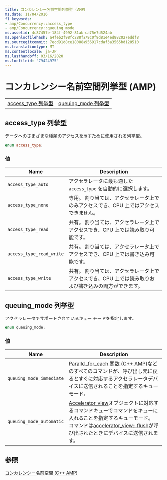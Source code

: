 ```yaml
---
title: コンカレンシー名前空間列挙型 (AMP)
ms.date: 11/04/2016
f1_keywords:
- amp/Concurrency::access_type
- amp/Concurrency::queuing_mode
ms.assetid: 4c87457e-184f-4992-81ab-ca75e7d524ab
ms.openlocfilehash: a4feb2f98fc288fa79c0f9d81e4ed882027eddf8
ms.sourcegitcommit: 7ecd91d8ce18088a956917cdaf3a3565bd128510
ms.translationtype: MT
ms.contentlocale: ja-JP
ms.lasthandoff: 03/16/2020
ms.locfileid: "79424975"
---
```

# <a name="concurrency-namespace-enums-amp"></a>コンカレンシー名前空間列挙型 (AMP)

|||
|-|-|
|[access_type 列挙型](#access_type)|[queuing_mode 列挙型](#queuing_mode)|

## <a name="access_type"></a>access_type 列挙型

データへのさまざまな種類のアクセスを示すために使用される列挙型。

```cpp
enum access_type;
```

### <a name="values"></a>値

|Name|Description|
|----------|-----------------|
|`access_type_auto`|アクセラレータに最も適した `access_type` を自動的に選択します。|
|`access_type_none`|専用。 割り当ては、アクセラレータ上でのみアクセスでき、CPU 上ではアクセスできません。|
|`access_type_read`|共有。 割り当ては、アクセラレータ上でアクセスでき、CPU 上では読み取り可能です。|
|`access_type_read_write`|共有。 割り当ては、アクセラレータ上でアクセスでき、CPU 上では書き込み可能です。|
|`access_type_write`|共有。 割り当ては、アクセラレータ上でアクセスでき、CPU 上では読み取りおよび書き込みの両方ができます。|

## <a name="queuing_mode"></a>queuing_mode 列挙型

アクセラレータでサポートされているキュー モードを指定します。

```cpp
enum queuing_mode;
```

### <a name="values"></a>値

|Name|Description|
|----------|-----------------|
|`queuing_mode_immediate`|[Parallel_for_each 関数 (C++ AMP)](concurrency-namespace-functions-amp.md#parallel_for_each)などのすべてのコマンドが、呼び出し元に戻るとすぐに対応するアクセラレータデバイスに送信されることを指定するキューモード。|
|`queuing_mode_automatic`|[Accelerator_view](accelerator-view-class.md)オブジェクトに対応するコマンドキューでコマンドをキューに入れることを指定するキューモード。 コマンドは[accelerator_view:: flush](accelerator-view-class.md#flush)が呼び出されたときにデバイスに送信されます。|

## <a name="see-also"></a>参照

[コンカレンシー名前空間 (C++ AMP)](concurrency-namespace-cpp-amp.md)
